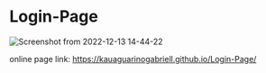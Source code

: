 # Login-Page
![Screenshot from 2022-12-13 14-44-22](https://user-images.githubusercontent.com/111528352/207406534-9b5e28fa-164e-4ada-a80e-330e2fa24de5.png)


online page link: https://kauaguarinogabriell.github.io/Login-Page/
